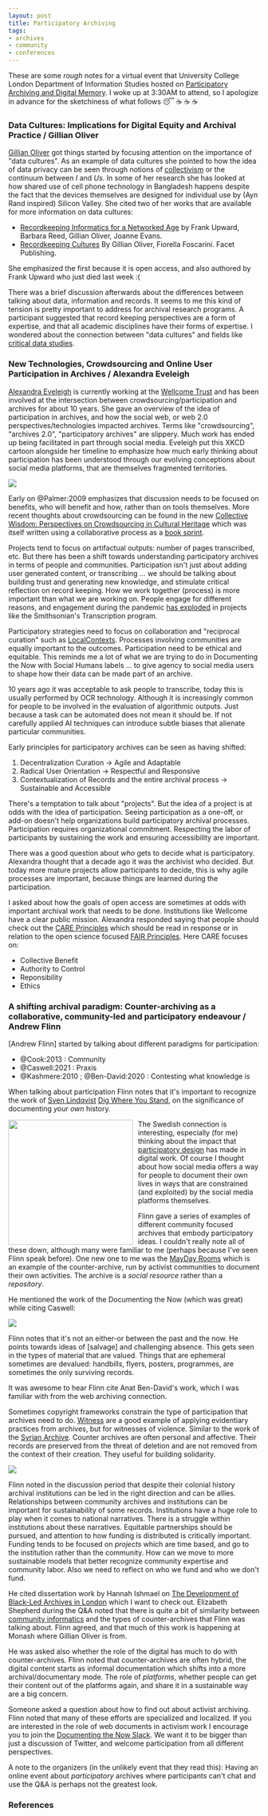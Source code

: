 ```yaml
---
layout: post
title: Participatory Archiving
tags:
- archives
- community
- conferences
---
```



These are some *rough* notes for a virtual event that University College London
Department of Information Studies hosted on [Participatory Archiving and
Digital
Memory](https://www.eventbrite.co.uk/e/digitization-and-the-future-of-archives-network-meeting-iii-tickets-163989185067).
I woke up at 3:30AM to attend, so I apologize in advance for the sketchiness of
what follows 😴 ☕ ☕ ☕ 

### Data Cultures: Implications for Digital Equity and Archival Practice / Gillian Oliver

[Gillian Oliver] got things started by focusing attention on the importance of
"data cultures". As an example of data cultures she pointed to how the idea of
data privacy can be seen through notions of [collectivism] or the continuum
between *I* and *Us*. In some of her research she has looked at how shared use
of cell phone technology in Bangladesh happens despite the fact that the
devices themselves are designed for individual use by (Ayn Rand inspired)
Silicon Valley. She cited two of her works that are available for more
information on data cultures:

* [Recordkeeping Informatics for a Networked Age] by Frank Upward, Barbara Reed, Gillian Oliver, Joanne Evans.
* [Recordkeeping Cultures] By Gillian Oliver, Fiorella Foscarini. Facet Publishing. 

She emphasized the first because it is open access, and also authored by Frank
Upward who just died last week :(

There was a brief discussion afterwards about the differences between talking
about data, information and records. It seems to me this kind of tension is
pretty important to address for archival research programs. A participant
suggested that record keeping perspectives are a form of expertise, and that
all academic disciplines have their forms of expertise. I wondered about the
connection between "data cultures" and fields like [critical data studies].

### New Technologies, Crowdsourcing and Online User Participation in Archives / Alexandra Eveleigh

[Alexandra Eveleigh] is currently working at the [Wellcome Trust] and has been
involved at the intersection between crowdsourcing/participation and archives
for about 10 years. She gave an overview of the idea of participation in
archives, and how the social web, or web 2.0 perspectives/technologies impacted
archives. Terms like "crowdsourcing", "archives 2.0", "participatory archives"
are slippery. Much work has ended up being facilitated in part through social
media. Eveleigh put this XKCD cartoon alongside her timeline to emphasize how
much early thinking about participation has been understood through our
evolving conceptions about social media platforms, that are themselves
fragmented territories.

<a href="/images/participatory-archives-01.png"><img class="img-fluid" src="/images/participatory-archives-01.png"></a>

Early on @Palmer:2009 emphasizes that discussion needs to be focused on
benefits, who will benefit and how, rather than on tools themselves. More
recent thoughts about crowdsourcing can be found in
the new [Collective Wisdom: Perspectives on Crowdsourcing in
Cultural Heritage] which was itself written using a collaborative process as
a [book sprint].

Projects tend to focus on artifactual outputs: number of pages transcribed,
etc. But there has been a shift towards understanding participatory archives in
terms of people and communities. Participation isn't just about adding user
generated content, or transcribing ... we should be talking about building
trust and generating new knowledge, and stimulate critical reflection on record
keeping. How we work together (process) is more important than what we are
working on. People engage for different reasons, and engagement during the
pandemic [has exploded] in projects like the Smithsonian's Transcription
program.

Participatory strategies need to focus on collaboration and "reciprocal
curation" such as [LocalContexts]. Processes involving communities are equally
important to the outcomes. Participation need to be ethical and equitable. This
reminds me a lot of what we are trying to do in Documenting the Now with Social
Humans labels ... to give agency to social media users to shape how their data
can be made part of an archive. 

10 years ago it was acceptable to ask people to transcribe, today this is
usually performed by OCR technology. Although it is increasingly common for
people to be involved in the evaluation of algorithmic outputs. Just because
a task can be automated does not mean it should be. If not carefully applied AI
techniques can introduce subtle biases that alienate particular communities. 

Early principles for participatory archives can be seen as having shifted:

1. Decentralization Curation -> Agile and Adaptable
2. Radical User Orientation -> Respectful and Responsive
3. Contextualization of Records and the entire archival process -> Sustainable and Accessible

There's a temptation to talk about "projects". But the idea of a project is at
odds with the idea of participation.  Seeing participation as a one-off, or
add-on doesn't help organizations build participatory archival processes.
Participation requires organizational commitment. Respecting the labor of
participants by sustaining the work and ensuring accessibility are important.

There was a good question about *who* gets to decide what is participatory.
Alexandra thought that a decade ago it was the archivist who decided. But today
more mature projects allow participants to decide, this is why agile processes
are important, because things are learned during the participation.

I asked about how the goals of open access are sometimes at odds with important
archival work that needs to be done. Institutions like Wellcome have a clear
public mission. Alexandra responded saying that people should check out the
[CARE Principles] which should be read in response or in relation to the open
science focused [FAIR Principles]. Here CARE focuses on:

* Collective Benefit
* Authority to Control
* Reponsibility
* Ethics

### A shifting archival paradigm: Counter-archiving as a collaborative, community-led and participatory endeavour / Andrew Flinn

[Andrew Flinn] started by talking about different paradigms for participation:

* @Cook:2013 : Community
* @Caswell:2021 : Praxis
* @Kashmere:2010 ; @Ben-David:2020 : Contesting what knowledge is

When talking about participation Flinn notes that it's important to recognize
the work of [Sven Lindqvist] [Dig Where You Stand], on the significance of
documenting *your own* history.

<a href="https://en.wikipedia.org/wiki/Sven_Lindqvist"><img style="float: left; margin-right: 10px; width: 250px" src="/images/sven-lindqvist.jpg"></a>

The Swedish connection is interesting, especially (for me) thinking about the
impact that [participatory design] has made in digital work. Of course
I thought about how social media offers a way for people to document their own
lives in ways that are constrained (and exploited) by the social media
platforms themselves.

Flinn gave a series of examples of different community focused archives that
embody participatory ideas. I couldn't really note all of these down, although
many were familiar to me (perhaps because I've seen Flinn speak before). One
new one to me was the [MayDay Rooms] which is an example of the
counter-archive, run by activist communities to document their own activities.
The archive is a *social resource* rather than a *repository*.

He mentioned the work of the Documenting the Now (which was great) while
citing Caswell:

<a href="/images/participatory-archives-02.png"><img class="img-fluid" src="/images/participatory-archives-02.png"></a>

Flinn notes that it's not an either-or between the past and the now. He points
towards ideas of [salvage] and challenging absence. This gets seen in the types
of material that are valued. Things that are ephemeral sometimes are devalued:
handbills, flyers, posters, programmes, are sometimes the only surviving
records. 

It was awesome to hear Flinn cite Anat Ben-David's work, which I was familiar
with from the web archiving connection.

Sometimes copyright frameworks constrain the type of participation that
archives need to do. [Witness] are a good example of applying evidentiary
practices from archives, but for witnesses of violence. Similar to the work of
the [Syrian Archive]. Counter archives are often personal and affective. Their
records are preserved from the threat of deletion and are not removed from the
context of their creation. They useful for building solidarity.

<a href="/images/participatory-archives-03.png"><img class="img-fluid" src="/images/participatory-archives-03.png"></a>

Flinn noted in the discussion period that despite their colonial history
archival institutions can be led in the right direction and can be allies.
Relationships between community archives and institutions can be important for
sustainability of some records. Institutions have a huge role to play when it
comes to national narratives. There is a struggle within institutions about
these narratives. Equitable partnerships should be pursued, and attention to
how funding is distributed is critically important. Funding tends to be focused
on *projects* which are time based, and go to the institution rather than the
community. How can we move to more sustainable models that better recognize
community expertise and community labor. Also we need to reflect on who we fund
and who we don't fund. 

He cited dissertation work by Hannah Ishmael on [The Development of Black-Led
Archives in London] which I want to check out. Elizabeth Shepherd during the
Q&A noted that there is quite a bit of similarity between [community
informatics] and the types of counter-archives that Flinn was talking about.
Flinn agreed, and that much of this work is happening at Monash where Gillian
Oliver is from.

He was asked also whether the role of the digital has much to do with
counter-archives. Flinn noted that counter-archives are often hybrid, the
digital content starts as informal documentation which shifts into a more
archival/documentary mode. The role of *platforms*, whether people can get
their content out of the platforms again, and share it in a sustainable way are
a big concern.

Someone asked a question about how to find out about activist archiving. Flinn
noted that many of these efforts are specialized and localized. If you are
interested in the role of web documents in activism work I encourage you to
join the [Documenting the Now Slack](https://bit.ly/docnow-slack). We want it
to be bigger than just a discussion of Twitter, and welcome participation from
all different perspectives.

A note to the organizers (in the unlikely event that they read this): Having an
online event about *participatory* archives where participants can't chat and
use the Q&A is perhaps not the greatest look.

### References

[The Development of Black-Led Archives in London]: https://discovery.ucl.ac.uk/id/eprint/10112604/
[Witness]: https://witness.org
[Syrian Archive]: https://syrianarchive.org/
[Anat Ben-David]: https://www.anatbendavid.info
[Counter-archiving Facebook]: https://journals.sagepub.com/doi/full/10.1177/0267323120922069
[Mayday Rooms]: https://maydayrooms.org/
[Dig Where You Stand]: https://en.wikipedia.org/wiki/Dig_Where_You_Stand_movement
[participatory design]: https://en.wikipedia.org/wiki/Participatory_design
[Sven Lindqvist]: https://en.wikipedia.org/wiki/Sven_Lindqvist
[CARE Principles]: https://www.gida-global.org/care
[FAIR Principles]: https://www.go-fair.org/fair-principles/
[critical data studies]: https://en.wikipedia.org/wiki/Critical_data_studies
[Archives 2.0: If we build it will they come]: http://www.ariadne.ac.uk/issue/60/palmer/
[LocalContexts]: https://localcontexts.org/
[book sprint]: https://www.booksprints.net/
[Collective Wisdom: Perspectives on Crowdsourcing in Cultural Heritage]:
https://www.booksprints.net/book/collective-wisdom/
[Alexandra Eveleigh]: https://twitter.com/ammeveleigh
[Recordkeeping Cultures]: https://www.routledge.com/Recordkeeping-Cultures/Oliver-Foscarini/p/book/9781783303991
[Recordkeeping Informatics for a Networked Age]: https://bridges.monash.edu/articles/monograph/Recordkeeping_Informatics_for_a_Networked_Age/12821381
[collectivism]: https://en.wikipedia.org/wiki/Collectivism
[Gillian Oliver]: https://research.monash.edu/en/persons/gillian-oliver
[has exploded]: https://www.youtube.com/watch?v=s2V2gYxjCP4
[Wellcome Trust]: https://wellcome.org/
[community informatics]: https://en.wikipedia.org/wiki/Community_informatics
